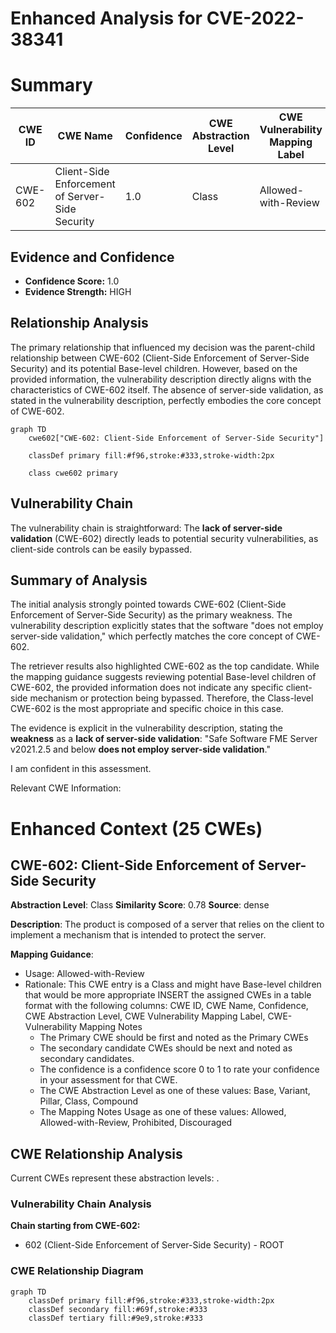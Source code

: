 # Enhanced Analysis for CVE-2022-38341

# Summary
| CWE ID | CWE Name | Confidence | CWE Abstraction Level | CWE Vulnerability Mapping Label | CWE-Vulnerability Mapping Notes |
|---|---|---|---|---|---|
| CWE-602 | Client-Side Enforcement of Server-Side Security | 1.0 | Class | Allowed-with-Review | Primary CWE |

## Evidence and Confidence

*   **Confidence Score:** 1.0
*   **Evidence Strength:** HIGH

## Relationship Analysis
The primary relationship that influenced my decision was the parent-child relationship between CWE-602 (Client-Side Enforcement of Server-Side Security) and its potential Base-level children. However, based on the provided information, the vulnerability description directly aligns with the characteristics of CWE-602 itself. The absence of server-side validation, as stated in the vulnerability description, perfectly embodies the core concept of CWE-602.

```mermaid
graph TD
    cwe602["CWE-602: Client-Side Enforcement of Server-Side Security"]
    
    classDef primary fill:#f96,stroke:#333,stroke-width:2px
    
    class cwe602 primary
```

## Vulnerability Chain
The vulnerability chain is straightforward: The **lack of server-side validation** (CWE-602) directly leads to potential security vulnerabilities, as client-side controls can be easily bypassed.

## Summary of Analysis
The initial analysis strongly pointed towards CWE-602 (Client-Side Enforcement of Server-Side Security) as the primary weakness. The vulnerability description explicitly states that the software "does not employ server-side validation," which perfectly matches the core concept of CWE-602.

The retriever results also highlighted CWE-602 as the top candidate. While the mapping guidance suggests reviewing potential Base-level children of CWE-602, the provided information does not indicate any specific client-side mechanism or protection being bypassed. Therefore, the Class-level CWE-602 is the most appropriate and specific choice in this case.

The evidence is explicit in the vulnerability description, stating the **weakness** as a **lack of server-side validation**: "Safe Software FME Server v2021.2.5 and below **does not employ server-side validation**."

I am confident in this assessment.

Relevant CWE Information:

# Enhanced Context (25 CWEs)

## CWE-602: Client-Side Enforcement of Server-Side Security
**Abstraction Level**: Class
**Similarity Score**: 0.78
**Source**: dense

**Description**:
The product is composed of a server that relies on the client to implement a mechanism that is intended to protect the server.

**Mapping Guidance**:
- Usage: Allowed-with-Review
- Rationale: This CWE entry is a Class and might have Base-level children that would be more appropriate
INSERT the assigned CWEs in a table format with the following columns: CWE ID, CWE Name, Confidence, CWE Abstraction Level, CWE Vulnerability Mapping Label, CWE-Vulnerability Mapping Notes
  - The Primary CWE should be first and noted as the Primary CWEs
  - The secondary candidate CWEs should be next and noted as secondary candidates.
  - The confidence is a confidence score 0 to 1 to rate your confidence in your assessment for that CWE.
  - The CWE Abstraction Level as one of these values: Base, Variant, Pillar, Class, Compound
  - The Mapping Notes Usage as one of these values: Allowed, Allowed-with-Review, Prohibited, Discouraged


## CWE Relationship Analysis

Current CWEs represent these abstraction levels: .


### Vulnerability Chain Analysis

**Chain starting from CWE-602:**
- 602 (Client-Side Enforcement of Server-Side Security) - ROOT



### CWE Relationship Diagram

```mermaid
graph TD
    classDef primary fill:#f96,stroke:#333,stroke-width:2px
    classDef secondary fill:#69f,stroke:#333
    classDef tertiary fill:#9e9,stroke:#333
```